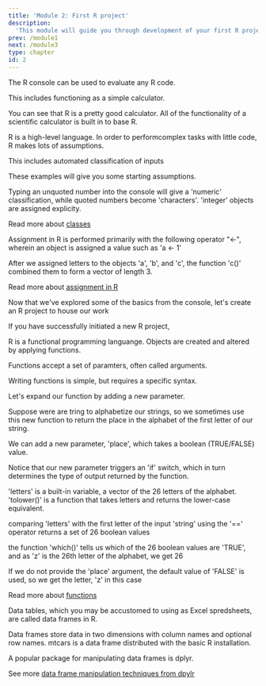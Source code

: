 ```yaml
---
title: 'Module 2: First R project'
description:
  'This module will guide you through development of your first R project'
prev: /module1
next: /module3
type: chapter
id: 2
---
```


<exercise id="0" title="Opening Rstudio" type="slides">

<slides source="chapter2_01_introduction_to_Rstudio">
</slides>

</exercise>

<exercise id="1" title="The R console">

The R console can be used to evaluate any R code.

This includes functioning as a simple calculator.

<codeblock id="02_01">
</codeblock>

You can see that R is a pretty good calculator. All of the functionality of a scientific calculator is built in to base R.

</exercise>

<exercise id="2" title="R classes">

R is a high-level language. In order to performcomplex tasks with little code, R makes lots of assumptions. 

This includes automated classification of inputs

<codeblock id="02_02">
</codeblock>

These examples will give you some starting assumptions. 

Typing an unquoted number into the console will give a 'numeric' classification, while quoted numbers become 'characters'. 'integer' objects are assigned explicity.

Read more about [classes](https://stat.ethz.ch/R-manual/R-devel/library/base/html/class.html)

</exercise>

<exercise id="3" title="value assignment">

Assignment in R is performed primarily with the following operator "<-", wherein an object is assigned a value such as 'a <- 1'

<codeblock id="02_03">
</codeblock>

After we assigned letters to the objects 'a', 'b', and 'c', the function 'c()' combined them to form a vector of length 3.

Read more about [assignment in R](https://stat.ethz.ch/R-manual/R-patched/library/base/html/assignOps.html)

</exercise>

<exercise id="3.1" title="an R project" type="slides">

Now that we've explored some of the basics from the console, let's create an R project to house our work

<slides source="chapter5_04_R_project">
</slides>

</exercise>

<exercise id="4" title="R functions">

If you have successfully initiated a new R project, 

R is a functional programming languange. Objects are created and altered by applying functions.

Functions accept a set of paramters, often called arguments.

<codeblock id="02_04">
</codeblock>

Writing functions is simple, but requires a specific syntax.

</exercise>

<exercise id="5" title="R functions (cont)">

Let's expand our function by adding a new parameter.

Suppose were are tring to alphabetize our strings, so we sometimes use this new function to return the place in the alphabet of the first letter of our string.

We can add a new parameter, 'place', which takes a boolean (TRUE/FALSE) value.

<codeblock id="02_05">
</codeblock>

Notice that our new parameter triggers an 'if' switch, which in turn determines the type of output returned by the function.

'letters' is a built-in variable, a vector of the 26 letters of the alphabet. 'tolower()' is a function that takes letters and returns the lower-case equivalent.

comparing 'letters' with the first letter of the input 'string' using the '==' operator returns a set of 26 boolean values

the function 'which()' tells us which of the 26 boolean values are 'TRUE', and as 'z' is the 26th letter of the alphabet, we get 26

If we do not provide the 'place' argument, the default value of 'FALSE' is used, so we get the letter, 'z' in this case

Read more about [functions](https://r4ds.had.co.nz/functions.html)

</exercise>


<exercise id="17" title="A Data Frame">

Data tables, which you may be accustomed to using as Excel spredsheets, are called data frames in R.

Data frames store data in two dimensions with column names and optional row names. mtcars is a data frame distributed with the basic R installation.

A popular package for manipulating data frames is dplyr.

<codeblock id="02_17">
</codeblock>

See more [data frame manipulation techniques from dpylr](https://dplyr.tidyverse.org/)

</exercise>


